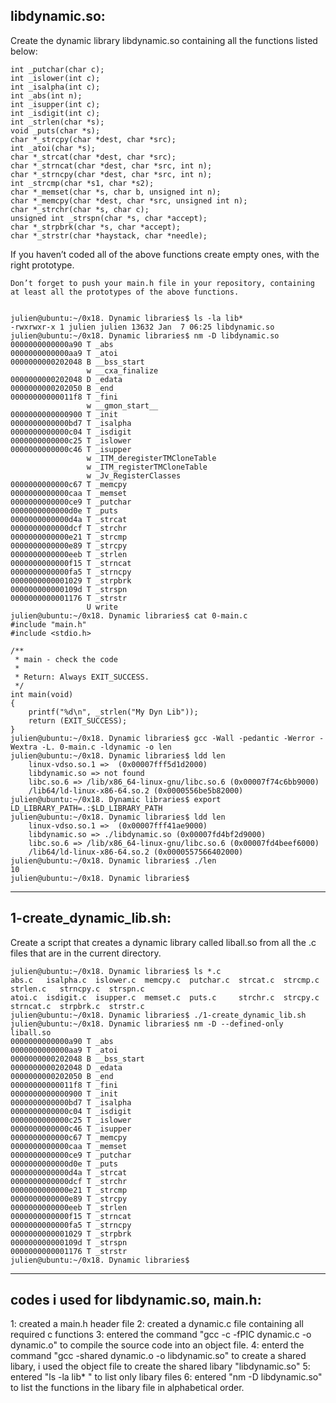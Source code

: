 ## libdynamic.so:

Create the dynamic library libdynamic.so containing all the functions listed below:

	int _putchar(char c);
	int _islower(int c);
	int _isalpha(int c);
	int _abs(int n);
	int _isupper(int c);
	int _isdigit(int c);
	int _strlen(char *s);
	void _puts(char *s);
	char *_strcpy(char *dest, char *src);
	int _atoi(char *s);
	char *_strcat(char *dest, char *src);
	char *_strncat(char *dest, char *src, int n);
	char *_strncpy(char *dest, char *src, int n);
	int _strcmp(char *s1, char *s2);
	char *_memset(char *s, char b, unsigned int n);
	char *_memcpy(char *dest, char *src, unsigned int n);
	char *_strchr(char *s, char c);
	unsigned int _strspn(char *s, char *accept);
	char *_strpbrk(char *s, char *accept);
	char *_strstr(char *haystack, char *needle);


If you haven’t coded all of the above functions create empty ones, with the right prototype.

	Don’t forget to push your main.h file in your repository, containing at least all the prototypes of the above functions.


	julien@ubuntu:~/0x18. Dynamic libraries$ ls -la lib*
	-rwxrwxr-x 1 julien julien 13632 Jan  7 06:25 libdynamic.so
	julien@ubuntu:~/0x18. Dynamic libraries$ nm -D libdynamic.so 
	0000000000000a90 T _abs
	0000000000000aa9 T _atoi
	0000000000202048 B __bss_start
	                 w __cxa_finalize
	0000000000202048 D _edata
	0000000000202050 B _end
	00000000000011f8 T _fini
	                 w __gmon_start__
	0000000000000900 T _init
	0000000000000bd7 T _isalpha
	0000000000000c04 T _isdigit
	0000000000000c25 T _islower
	0000000000000c46 T _isupper
	                 w _ITM_deregisterTMCloneTable
	                 w _ITM_registerTMCloneTable
	                 w _Jv_RegisterClasses
	0000000000000c67 T _memcpy
	0000000000000caa T _memset
	0000000000000ce9 T _putchar
	0000000000000d0e T _puts
	0000000000000d4a T _strcat
	0000000000000dcf T _strchr
	0000000000000e21 T _strcmp
	0000000000000e89 T _strcpy
	0000000000000eeb T _strlen
	0000000000000f15 T _strncat
	0000000000000fa5 T _strncpy
	0000000000001029 T _strpbrk
	000000000000109d T _strspn
	0000000000001176 T _strstr
	                 U write
	julien@ubuntu:~/0x18. Dynamic libraries$ cat 0-main.c
	#include "main.h"
	#include <stdio.h>
	
	/**
	 * main - check the code
	 *
	 * Return: Always EXIT_SUCCESS.
	 */
	int main(void)
	{
	    printf("%d\n", _strlen("My Dyn Lib"));
	    return (EXIT_SUCCESS);
	}
	julien@ubuntu:~/0x18. Dynamic libraries$ gcc -Wall -pedantic -Werror -Wextra -L. 0-main.c -ldynamic -o len
	julien@ubuntu:~/0x18. Dynamic libraries$ ldd len 
	    linux-vdso.so.1 =>  (0x00007fff5d1d2000)
	    libdynamic.so => not found
	    libc.so.6 => /lib/x86_64-linux-gnu/libc.so.6 (0x00007f74c6bb9000)
	    /lib64/ld-linux-x86-64.so.2 (0x0000556be5b82000)
	julien@ubuntu:~/0x18. Dynamic libraries$ export LD_LIBRARY_PATH=.:$LD_LIBRARY_PATH
	julien@ubuntu:~/0x18. Dynamic libraries$ ldd len
	    linux-vdso.so.1 =>  (0x00007fff41ae9000)
	    libdynamic.so => ./libdynamic.so (0x00007fd4bf2d9000)
	    libc.so.6 => /lib/x86_64-linux-gnu/libc.so.6 (0x00007fd4beef6000)
	    /lib64/ld-linux-x86-64.so.2 (0x0000557566402000)
	julien@ubuntu:~/0x18. Dynamic libraries$ ./len 
	10
	julien@ubuntu:~/0x18. Dynamic libraries$ 

-----------------------------------------------------------------------------------------------------------------------------------------------------

## 1-create_dynamic_lib.sh:

Create a script that creates a dynamic library called liball.so from all the .c files that are in the current directory.


	julien@ubuntu:~/0x18. Dynamic libraries$ ls *.c
	abs.c   isalpha.c  islower.c  memcpy.c  putchar.c  strcat.c  strcmp.c  strlen.c   strncpy.c  strspn.c
	atoi.c  isdigit.c  isupper.c  memset.c  puts.c     strchr.c  strcpy.c  strncat.c  strpbrk.c  strstr.c
	julien@ubuntu:~/0x18. Dynamic libraries$ ./1-create_dynamic_lib.sh 
	julien@ubuntu:~/0x18. Dynamic libraries$ nm -D --defined-only liball.so 
	0000000000000a90 T _abs
	0000000000000aa9 T _atoi
	0000000000202048 B __bss_start
	0000000000202048 D _edata
	0000000000202050 B _end
	00000000000011f8 T _fini
	0000000000000900 T _init
	0000000000000bd7 T _isalpha
	0000000000000c04 T _isdigit
	0000000000000c25 T _islower
	0000000000000c46 T _isupper
	0000000000000c67 T _memcpy
	0000000000000caa T _memset
	0000000000000ce9 T _putchar
	0000000000000d0e T _puts
	0000000000000d4a T _strcat
	0000000000000dcf T _strchr
	0000000000000e21 T _strcmp
	0000000000000e89 T _strcpy
	0000000000000eeb T _strlen
	0000000000000f15 T _strncat
	0000000000000fa5 T _strncpy
	0000000000001029 T _strpbrk
	000000000000109d T _strspn
	0000000000001176 T _strstr
	julien@ubuntu:~/0x18. Dynamic libraries$ 

-----------------------------------------------------------------------------------------------------------------------------------------------------



## codes i used for libdynamic.so, main.h: 

1: created a main.h header file
2: created a dynamic.c file containing all required c functions
3: entered the command "gcc -c -fPIC dynamic.c -o dynamic.o" to compile the source code into an object file.
4: enterd the command "gcc -shared dynamic.o -o libdynamic.so" to create a shared libary, i used the object file to create the shared libary "libdynamic.so"
5: entered "ls -la lib* " to list only libary files
6: entered "nm -D libdynamic.so" to list the functions in the libary file in alphabetical order.
